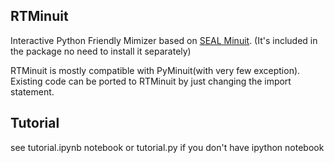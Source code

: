 RTMinuit
--------

Interactive Python Friendly Mimizer based on [SEAL Minuit](http://seal.web.cern.ch/seal/work-packages/mathlibs/minuit/release/download.html).
(It's included in the package no need to install it separately)

RTMinuit is mostly compatible with PyMinuit(with very few exception). Existing
code can be ported to RTMinuit by just changing the import statement.

Tutorial
--------

see tutorial.ipynb notebook or tutorial.py if you don't have ipython notebook
